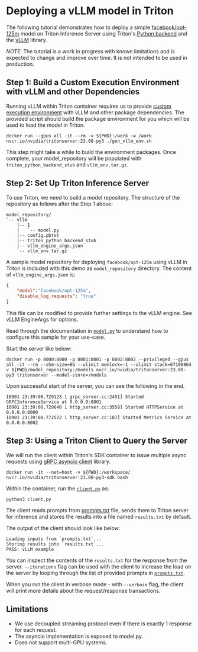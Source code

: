 <!--
# Copyright 2023, NVIDIA CORPORATION & AFFILIATES. All rights reserved.
#
# Redistribution and use in source and binary forms, with or without
# modification, are permitted provided that the following conditions
# are met:
#  * Redistributions of source code must retain the above copyright
#    notice, this list of conditions and the following disclaimer.
#  * Redistributions in binary form must reproduce the above copyright
#    notice, this list of conditions and the following disclaimer in the
#    documentation and/or other materials provided with the distribution.
#  * Neither the name of NVIDIA CORPORATION nor the names of its
#    contributors may be used to endorse or promote products derived
#    from this software without specific prior written permission.
#
# THIS SOFTWARE IS PROVIDED BY THE COPYRIGHT HOLDERS ``AS IS'' AND ANY
# EXPRESS OR IMPLIED WARRANTIES, INCLUDING, BUT NOT LIMITED TO, THE
# IMPLIED WARRANTIES OF MERCHANTABILITY AND FITNESS FOR A PARTICULAR
# PURPOSE ARE DISCLAIMED.  IN NO EVENT SHALL THE COPYRIGHT OWNER OR
# CONTRIBUTORS BE LIABLE FOR ANY DIRECT, INDIRECT, INCIDENTAL, SPECIAL,
# EXEMPLARY, OR CONSEQUENTIAL DAMAGES (INCLUDING, BUT NOT LIMITED TO,
# PROCUREMENT OF SUBSTITUTE GOODS OR SERVICES; LOSS OF USE, DATA, OR
# PROFITS; OR BUSINESS INTERRUPTION) HOWEVER CAUSED AND ON ANY THEORY
# OF LIABILITY, WHETHER IN CONTRACT, STRICT LIABILITY, OR TORT
# (INCLUDING NEGLIGENCE OR OTHERWISE) ARISING IN ANY WAY OUT OF THE USE
# OF THIS SOFTWARE, EVEN IF ADVISED OF THE POSSIBILITY OF SUCH DAMAGE.
-->


# Deploying a vLLM model in Triton

The following tutorial demonstrates how to deploy a simple
[facebook/opt-125m](https://huggingface.co/facebook/opt-125m) model on
Triton Inference Server using Triton's [Python backend](https://github.com/triton-inference-server/python_backend) and the
[vLLM](https://github.com/vllm-project/vllm) library.

*NOTE*: The tutorial is a work in progress with known limitations and
is expected to change and improve over time. It is not intended to be
used in production.


## Step 1: Build a Custom Execution Environment with vLLM and other Dependencies

Running vLLM within Triton container requires us to provide [custom execution environment](https://github.com/triton-inference-server/python_backend#creating-custom-execution-environments) with vLLM and other package dependencies. The provided script should build the package environment for you which will be used to load the model in Triton.

```
docker run --gpus all -it --rm -v ${PWD}:/work -w /work nvcr.io/nvidia/tritonserver:23.08-py3 ./gen_vllm_env.sh
```

This step might take a while to build the environment packages. Once complete, your model_repository will be populated with `triton_python_backend_stub` and `vllm_env.tar.gz`.

## Step 2: Set Up Triton Inference Server

To use Triton, we need to build a model repository. The structure of the repository as follows after the Step 1 above:
```
model_repository/
`-- vllm
    |-- 1
    |   `-- model.py
    |-- config.pbtxt
    |-- triton_python_backend_stub
    |-- vllm_engine_args.json
    `-- vllm_env.tar.gz

```

A sample model repository for deploying `facebook/opt-125m` using vLLM in Triton is included with this demo as `model_repository` directory. The content of `vllm_engine_args.json` is:

```json
{
    "model":"facebook/opt-125m",
    "disable_log_requests": "true"
}
```
This file can be modified to provide further settings to the vLLM engine. See vLLM EngineArgs for options.

Read through the documentation in [`model.py`](model_repository/vllm/1/model.py) to
understand how to configure this sample for your use-case.

Start the server like below:

```
docker run -p 8000:8000 -p 8001:8001 -p 8002:8002 --privileged --gpus all -it --rm --shm-size=8G --ulimit memlock=-1 --ulimit stack=67108864 v ${PWD}/model_repository:/models nvcr.io/nvidia/tritonserver:23.08-py3 tritonserver --model-store=/models
```

Upon successful start of the server, you can see the following in the end.

```
I0901 23:39:08.729123 1 grpc_server.cc:2451] Started GRPCInferenceService at 0.0.0.0:8001
I0901 23:39:08.729640 1 http_server.cc:3558] Started HTTPService at 0.0.0.0:8000
I0901 23:39:08.772522 1 http_server.cc:187] Started Metrics Service at 0.0.0.0:8002
```

## Step 3: Using a Triton Client to Query the Server

We will run the client within Triton's SDK container to issue multiple async requests using
[gRPC asyncio client](https://github.com/triton-inference-server/client/blob/main/src/python/library/tritonclient/grpc/aio/__init__.py)
library.

```
docker run -it --net=host -v ${PWD}:/workspace/ nvcr.io/nvidia/tritonserver:23.08-py3-sdk bash
```

Within the container, run the [`client.py`](client.py) as:

```
python3 client.py

```

The client reads prompts from [prompts.txt](prompts.txt) file, sends them to Triton server for inference and stores the results into a file named `results.txt` by default. 

The output of the client should look like below:

```
Loading inputs from `prompts.txt`...
Storing results into `results.txt`...
PASS: vLLM example
```

You can inspect the contents of the `results.txt` for the response from the server. `--iterations` flag can be used with the client to increase the load on the server by looping through the list of provided prompts in [`prompts.txt`](prompts.txt).

When you run the client in verbose mode - with `--verbose` flag, the client will print more details about the request/response transactions.

## Limitations

- We use decoupled streaming protocol even if there is exactly 1 response for each request.
- The asyncio implementation is exposed to model.py.
- Does not support multi-GPU systems.
